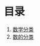 # 目录

1. [数学分类](数学分类.md)
1. [数的分类](数的分类.md)

<div style="display: none">

```{toctree}
:hidden:

数学分类.md
数的分类.md
```

</div>
